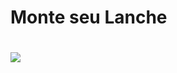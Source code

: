 <h1> Monte seu Lanche <h1>

<img src=”https://user-images.githubusercontent.com/55213032/163741269-4f829efb-2524-45d6-a747-eda3d0c6c92a.png”>

